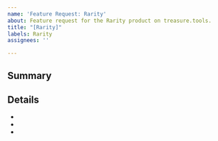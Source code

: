 ```yaml
---
name: 'Feature Request: Rarity'
about: Feature request for the Rarity product on treasure.tools.
title: "[Rarity]"
labels: Rarity
assignees: ''

---
```


## Summary


## Details
- 
- 
-
